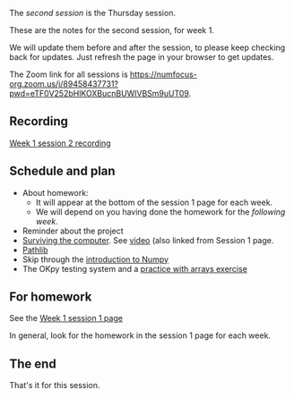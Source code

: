The *second session* is the Thursday session.

These are the notes for the second session, for week 1.

We will update them before and after the session, to please keep checking back for updates.  Just refresh the page in your browser to get updates.

The Zoom link for all sessions is
<https://numfocus-org.zoom.us/j/89458437731?pwd=eTF0V252bHlKOXBucnBUWlVBSm9uUT09>.

## Recording

[Week 1 session
2 recording](https://numfocus-org.zoom.us/rec/share/KzZxz_u4kOloz-bjfa9xFwEkxmoR_NknZo9un-wjlpuLnGwLnAqApLgRkyx5-jVk.P-Zk3Vcl31LMqkhq)

## Schedule and plan

- About homework:
  - It will appear at the bottom of the session 1 page for each week.
  - We will depend on you having done the homework for the _following week_.
- Reminder about the project
- [Surviving the
  computer](https://textbook.nipraxis.org/surviving_computers.html).  See
  [video](https://player.vimeo.com/video/693542789?h=63ccfc6dfa) (also linked from Session 1 page.
- [Pathlib](https://textbook.nipraxis.org/pathlib.html)
- Skip through the [introduction to
  Numpy](https://textbook.nipraxis.org/numpy_intro.html)
- The OKpy testing system and a [practice with arrays
  exercise](https://mybinder.org/v2/gh/nipraxis/summer-2023/main?urlpath=tree/array_practice/array_practice.ipynb)

## For homework

See the [Week 1 session 1 page](https://apps.learn.nipraxis.org/learning/course/course-v1:Nipraxis+NI1+2023_NI1/block-v1:Nipraxis+NI1+2023_NI1+type@sequential+block@a292732b08514bbaa13ca5f862182dcd/block-v1:Nipraxis+NI1+2023_NI1+type@vertical+block@73fc602fe7034cd1913edd805920cf7e)

In general, look for the homework in the session 1 page for each week.

## The end

That's it for this session.
